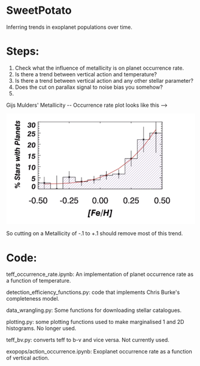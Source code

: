 # SweetPotato

Inferring trends in exoplanet populations over time.

Steps:
=======

1. Check what the influence of metallicity is on planet occurrence rate.
2. Is there a trend between vertical action and temperature?
3. Is there a trend between vertical action and any other stellar parameter?
4. Does the cut on parallax signal to noise bias you somehow?
5.

Gijs Mulders' Metallicity -- Occurrence rate plot looks like this -->

![alt text](https://github.com/ruthangus/SweetPotato/blob/master/Mulders.png)

So cutting on a Metallicity of -.1 to +.1 should remove most of this trend.


Code:
=====


teff_occurrence_rate.ipynb: An implementation of planet occurrence rate as a
function of temperature.

detection_efficiency_functions.py: code that implements Chris Burke's
completeness model.

data_wrangling.py: Some functions for downloading stellar catalogues.

plotting.py: some plotting functions used to make marginalised 1 and 2D
histograms. No longer used.

teff_bv.py: converts teff to b-v and vice versa. Not currently used.

exopops/action_occurrence.ipynb: Exoplanet occurrence rate as a function of
vertical action.
